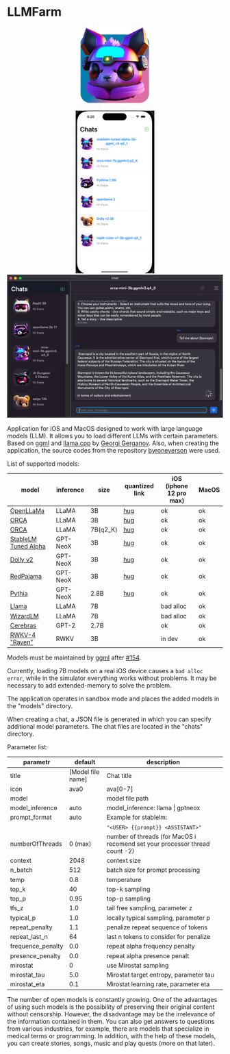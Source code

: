 # LLMFarm

<p align="center">
  <img width="178px" alt="Icon" src="dist/LLMFarm0.1.2_256.png">
</p>

<p align="center">
  <img alt="Icon" height="380px"  src="dist/screen1.png">
  <img alt="Icon" width="570px"  src="dist/screen2.png">
</p>

Application for iOS and MacOS designed to work with large language models (LLM). It allows you to load different LLMs with certain parameters.
Based on [ggml](https://github.com/ggerganov/ggml) and [llama.cpp](https://github.com/ggerganov/llama.cpp) by [Georgi Gerganov](https://github.com/ggerganov).
Also, when creating the application, the source codes from the repository [byroneverson](https://github.com/byroneverson/Mia) were used.

List of supported models:

| model                                                                              | inference | size     | quantized link                                                                                              | iOS (iphone 12 pro max) | MacOS |
|------------------------------------------------------------------------------------|-----------|----------|-------------------------------------------------------------------------------------------------------------|-------------------------|-------|
| [OpenLLaMa](https://github.com/openlm-research/open_llama)                         | LLaMA     | 3B       | [hug](https://huggingface.co/guinmoon/LLMFarm_Models/resolve/main/open-llama-3b-1T_q5_1.bin)                | ok                      | ok    |
| [ORCA](https://huggingface.co/psmathur/orca_mini_3b)                               | LLaMA     | 3B       | [hug](https://huggingface.co/guinmoon/LLMFarm_Models/resolve/main/orca-mini-3b.ggmlv3.q5_1.bin)             | ok                      | ok    |
| [ORCA](https://huggingface.co/TheBloke/orca_mini_7B-GGML/)                         | LLaMA     | 7B(q2_K) | [hug](https://huggingface.co/TheBloke/orca_mini_7B-GGML/resolve/main/orca-mini-7b.ggmlv3.q2_K.bin)          | ok                      | ok    |
| [StableLM Tuned Alpha](https://huggingface.co/stabilityai/stablelm-tuned-alpha-3b) | GPT-NeoX  | 3B       | [hug](https://huggingface.co/guinmoon/LLMFarm_Models/resolve/main/stablelm-tuned-alpha-3b-ggml_v3-q5_1.bin) | ok                      | ok    |
| [Dolly v2](https://github.com/databrickslabs/dolly)                                | GPT-NeoX  | 3B       | [hug](https://huggingface.co/guinmoon/LLMFarm_Models/resolve/main/dolly-v2-3b-ggml_v3-q5_1.bin)             | ok                      | ok    |
| [RedPajama](https://huggingface.co/togethercomputer/RedPajama-INCITE-Base-3B-v1)   | GPT-NeoX  | 3B       | [hug](https://huggingface.co/guinmoon/LLMFarm_Models/resolve/main/rp-incite-base-v1-3b-ggmlv3-q5_1.bin)     | ok                      | ok    |
| [Pythia](https://huggingface.co/EleutherAI)                                        | GPT-NeoX  | 2.8B     | [hug](https://huggingface.co/guinmoon/LLMFarm_Models/resolve/main/pythia-2.8b-ggml_v3-q5_1.bin)             | ok                      | ok    |
| [Llama](https://arxiv.org/abs/2302.13971)                                          | LLaMA     | 7B       |                                                                                                             | bad alloc               | ok    |
| [WizardLM](https://arxiv.org/abs/2304.12244)                                       | LLaMA     | 7B       |                                                                                                             | bad alloc               | ok    |
| [Cerebras](https://huggingface.co/cerebras/Cerebras-GPT-2.7B)                      | GPT-2     | 2.7B     |                                                                                                             | ok                      | ok    |
| [RWKV-4 "Raven"](https://huggingface.co/BlinkDL/rwkv-4-raven)                      | RWKV      | 3B       |                                                                                                             | in dev                  | ok    |

Models must be maintained by [ggml](https://github.com/ggerganov/ggml) after [#154](https://github.com/ggerganov/ggml/pull/154).

Currently, loading 7B models on a real iOS device causes a `bad alloc error`, while in the simulator everything works without problems. It may be necessary to add extended-memory to solve the problem.

The application operates in sandbox mode and places the added models in the "models" directory. 

When creating a chat, a JSON file is generated in which you can specify additional model parameters. The chat files are located in the "chats" directory.

Parameter list:

| parametr          | default           | description                                                                 |
|-------------------|-------------------|-----------------------------------------------------------------------------|
| title             | [Model file name] | Chat title                                                                  |
| icon              | ava0              | ava[0-7]                                                                    |
| model             |                   | model file path                                                             |
| model_inference   | auto              | model_inference: llama \| gptneox                                           |
| prompt_format     | auto              | Example for stablelm:                                                       |
|                   |                   | `"<USER> {{prompt}} <ASSISTANT>"`                                           |
| numberOfThreads   | 0 (max)           | number of threads (for MacOS i recomend set your processor thread count -2) |
| context           | 2048              | context size                                                                |
| n_batch           | 512               | batch size for prompt processing                                            |
| temp              | 0.8               | temperature                                                                 |
| top_k             | 40                | top-k sampling                                                              |
| top_p             | 0.95              | top-p sampling                                                              |
| tfs_z             | 1.0               | tail free sampling, parameter z                                             |
| typical_p         | 1.0               | locally typical sampling, parameter p                                       |
| repeat_penalty    | 1.1               | penalize repeat sequence of tokens                                          |
| repeat_last_n     | 64                | last n tokens to consider for penalize                                      |
| frequence_penalty | 0.0               | repeat alpha frequency penalty                                              |
| presence_penalty  | 0.0               | repeat alpha presence penalt                                                |
| mirostat          | 0                 | use Mirostat sampling                                                       |
| mirostat_tau      | 5.0               | Mirostat target entropy, parameter tau                                      |
| mirostat_eta      | 0.1               | Mirostat learning rate, parameter eta                                       |


The number of open models is constantly growing. One of the advantages of using such models is the possibility of preserving their original content without censorship. However, the disadvantage may be the irrelevance of the information contained in them. You can also get answers to questions from various industries, for example, there are models that specialize in medical terms or programming.
In addition, with the help of these models, you can create stories, songs, music and play quests (more on that later).